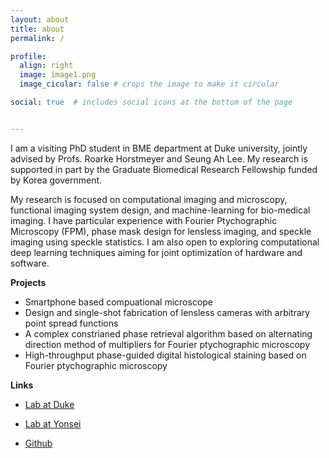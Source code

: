 ```yaml
---
layout: about
title: about
permalink: /

profile:
  align: right
  image: image1.png
  image_cicular: false # crops the image to make it circular

social: true  # includes social icons at the bottom of the page


---
```








I am a visiting PhD student in BME department at Duke university, jointly advised by Profs. Roarke Horstmeyer and Seung Ah Lee. My research is supported in part by the Graduate Biomedical Research Fellowship funded by Korea government.

My research is focused on computational imaging and microscopy, functional imaging system design, and machine-learning for bio-medical imaging. I have particular experience with Fourier Ptychographic Microscopy (FPM), phase mask design for lensless imaging, and speckle imaging using speckle statistics. I am also open to exploring computational deep learning techniques aiming for joint optimization of hardware and software.

**Projects**

- Smartphone based compuational microscope
- Design and single-shot fabrication of lensless cameras with arbitrary point spread functions
- A complex constrianed phase retrieval algorithm based on alternating direction method of multipliers for Fourier ptychographic microscopy
- High-throughput phase-guided digital histological staining based on Fourier ptychographic microscopy

**Links**

* [Lab at Duke](http://horstmeyer.pratt.duke.edu/)

* [Lab at Yonsei](https://sites.google.com/oisl.me/oisl/)

* [Github](https://github.com/kyungchullee)

  

